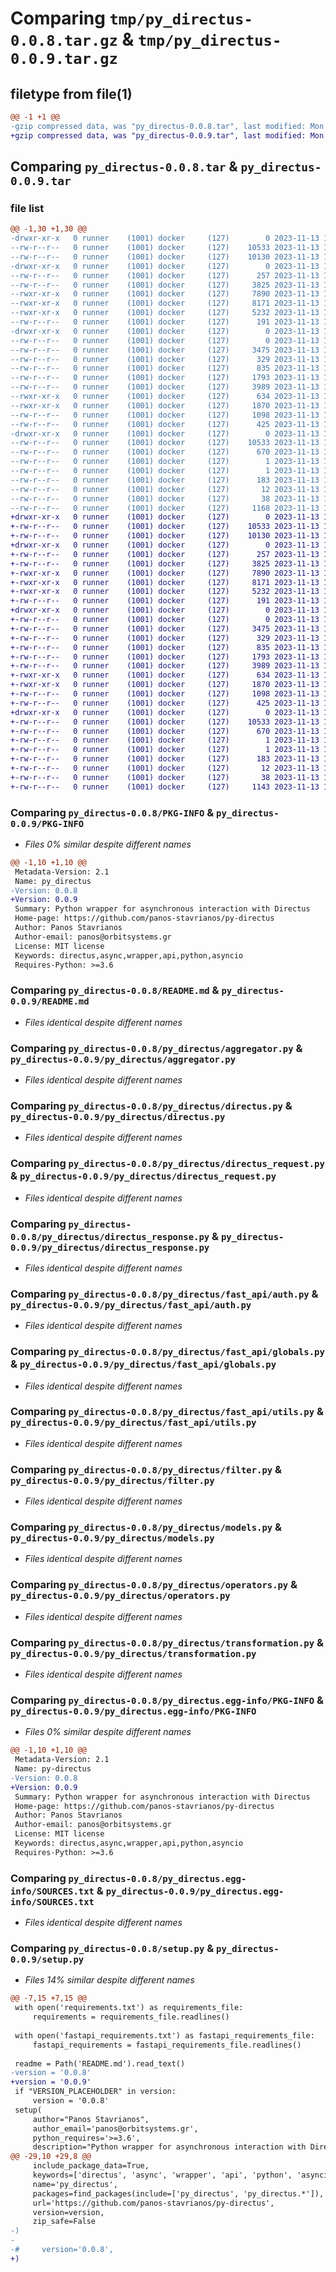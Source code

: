# Comparing `tmp/py_directus-0.0.8.tar.gz` & `tmp/py_directus-0.0.9.tar.gz`

## filetype from file(1)

```diff
@@ -1 +1 @@
-gzip compressed data, was "py_directus-0.0.8.tar", last modified: Mon Nov 13 19:20:53 2023, max compression
+gzip compressed data, was "py_directus-0.0.9.tar", last modified: Mon Nov 13 19:22:18 2023, max compression
```

## Comparing `py_directus-0.0.8.tar` & `py_directus-0.0.9.tar`

### file list

```diff
@@ -1,30 +1,30 @@
-drwxr-xr-x   0 runner    (1001) docker     (127)        0 2023-11-13 19:20:53.477808 py_directus-0.0.8/
--rw-r--r--   0 runner    (1001) docker     (127)    10533 2023-11-13 19:20:53.477808 py_directus-0.0.8/PKG-INFO
--rw-r--r--   0 runner    (1001) docker     (127)    10130 2023-11-13 19:20:50.000000 py_directus-0.0.8/README.md
-drwxr-xr-x   0 runner    (1001) docker     (127)        0 2023-11-13 19:20:53.473808 py_directus-0.0.8/py_directus/
--rw-r--r--   0 runner    (1001) docker     (127)      257 2023-11-13 19:20:50.000000 py_directus-0.0.8/py_directus/__init__.py
--rw-r--r--   0 runner    (1001) docker     (127)     3825 2023-11-13 19:20:50.000000 py_directus-0.0.8/py_directus/aggregator.py
--rwxr-xr-x   0 runner    (1001) docker     (127)     7890 2023-11-13 19:20:50.000000 py_directus-0.0.8/py_directus/directus.py
--rwxr-xr-x   0 runner    (1001) docker     (127)     8171 2023-11-13 19:20:50.000000 py_directus-0.0.8/py_directus/directus_request.py
--rwxr-xr-x   0 runner    (1001) docker     (127)     5232 2023-11-13 19:20:50.000000 py_directus-0.0.8/py_directus/directus_response.py
--rw-r--r--   0 runner    (1001) docker     (127)      191 2023-11-13 19:20:50.000000 py_directus-0.0.8/py_directus/expression.py
-drwxr-xr-x   0 runner    (1001) docker     (127)        0 2023-11-13 19:20:53.477808 py_directus-0.0.8/py_directus/fast_api/
--rw-r--r--   0 runner    (1001) docker     (127)        0 2023-11-13 19:20:50.000000 py_directus-0.0.8/py_directus/fast_api/__init__.py
--rw-r--r--   0 runner    (1001) docker     (127)     3475 2023-11-13 19:20:50.000000 py_directus-0.0.8/py_directus/fast_api/auth.py
--rw-r--r--   0 runner    (1001) docker     (127)      329 2023-11-13 19:20:50.000000 py_directus-0.0.8/py_directus/fast_api/exceptions.py
--rw-r--r--   0 runner    (1001) docker     (127)      835 2023-11-13 19:20:50.000000 py_directus-0.0.8/py_directus/fast_api/globals.py
--rw-r--r--   0 runner    (1001) docker     (127)     1793 2023-11-13 19:20:50.000000 py_directus-0.0.8/py_directus/fast_api/utils.py
--rw-r--r--   0 runner    (1001) docker     (127)     3989 2023-11-13 19:20:50.000000 py_directus-0.0.8/py_directus/filter.py
--rwxr-xr-x   0 runner    (1001) docker     (127)      634 2023-11-13 19:20:50.000000 py_directus-0.0.8/py_directus/models.py
--rwxr-xr-x   0 runner    (1001) docker     (127)     1870 2023-11-13 19:20:50.000000 py_directus-0.0.8/py_directus/operators.py
--rw-r--r--   0 runner    (1001) docker     (127)     1098 2023-11-13 19:20:50.000000 py_directus-0.0.8/py_directus/transformation.py
--rw-r--r--   0 runner    (1001) docker     (127)      425 2023-11-13 19:20:50.000000 py_directus-0.0.8/py_directus/utils.py
-drwxr-xr-x   0 runner    (1001) docker     (127)        0 2023-11-13 19:20:53.477808 py_directus-0.0.8/py_directus.egg-info/
--rw-r--r--   0 runner    (1001) docker     (127)    10533 2023-11-13 19:20:53.000000 py_directus-0.0.8/py_directus.egg-info/PKG-INFO
--rw-r--r--   0 runner    (1001) docker     (127)      670 2023-11-13 19:20:53.000000 py_directus-0.0.8/py_directus.egg-info/SOURCES.txt
--rw-r--r--   0 runner    (1001) docker     (127)        1 2023-11-13 19:20:53.000000 py_directus-0.0.8/py_directus.egg-info/dependency_links.txt
--rw-r--r--   0 runner    (1001) docker     (127)        1 2023-11-13 19:20:53.000000 py_directus-0.0.8/py_directus.egg-info/not-zip-safe
--rw-r--r--   0 runner    (1001) docker     (127)      183 2023-11-13 19:20:53.000000 py_directus-0.0.8/py_directus.egg-info/requires.txt
--rw-r--r--   0 runner    (1001) docker     (127)       12 2023-11-13 19:20:53.000000 py_directus-0.0.8/py_directus.egg-info/top_level.txt
--rw-r--r--   0 runner    (1001) docker     (127)       38 2023-11-13 19:20:53.477808 py_directus-0.0.8/setup.cfg
--rw-r--r--   0 runner    (1001) docker     (127)     1168 2023-11-13 19:20:51.000000 py_directus-0.0.8/setup.py
+drwxr-xr-x   0 runner    (1001) docker     (127)        0 2023-11-13 19:22:18.365889 py_directus-0.0.9/
+-rw-r--r--   0 runner    (1001) docker     (127)    10533 2023-11-13 19:22:18.365889 py_directus-0.0.9/PKG-INFO
+-rw-r--r--   0 runner    (1001) docker     (127)    10130 2023-11-13 19:22:12.000000 py_directus-0.0.9/README.md
+drwxr-xr-x   0 runner    (1001) docker     (127)        0 2023-11-13 19:22:18.361889 py_directus-0.0.9/py_directus/
+-rw-r--r--   0 runner    (1001) docker     (127)      257 2023-11-13 19:22:12.000000 py_directus-0.0.9/py_directus/__init__.py
+-rw-r--r--   0 runner    (1001) docker     (127)     3825 2023-11-13 19:22:12.000000 py_directus-0.0.9/py_directus/aggregator.py
+-rwxr-xr-x   0 runner    (1001) docker     (127)     7890 2023-11-13 19:22:12.000000 py_directus-0.0.9/py_directus/directus.py
+-rwxr-xr-x   0 runner    (1001) docker     (127)     8171 2023-11-13 19:22:12.000000 py_directus-0.0.9/py_directus/directus_request.py
+-rwxr-xr-x   0 runner    (1001) docker     (127)     5232 2023-11-13 19:22:12.000000 py_directus-0.0.9/py_directus/directus_response.py
+-rw-r--r--   0 runner    (1001) docker     (127)      191 2023-11-13 19:22:12.000000 py_directus-0.0.9/py_directus/expression.py
+drwxr-xr-x   0 runner    (1001) docker     (127)        0 2023-11-13 19:22:18.365889 py_directus-0.0.9/py_directus/fast_api/
+-rw-r--r--   0 runner    (1001) docker     (127)        0 2023-11-13 19:22:12.000000 py_directus-0.0.9/py_directus/fast_api/__init__.py
+-rw-r--r--   0 runner    (1001) docker     (127)     3475 2023-11-13 19:22:12.000000 py_directus-0.0.9/py_directus/fast_api/auth.py
+-rw-r--r--   0 runner    (1001) docker     (127)      329 2023-11-13 19:22:12.000000 py_directus-0.0.9/py_directus/fast_api/exceptions.py
+-rw-r--r--   0 runner    (1001) docker     (127)      835 2023-11-13 19:22:12.000000 py_directus-0.0.9/py_directus/fast_api/globals.py
+-rw-r--r--   0 runner    (1001) docker     (127)     1793 2023-11-13 19:22:12.000000 py_directus-0.0.9/py_directus/fast_api/utils.py
+-rw-r--r--   0 runner    (1001) docker     (127)     3989 2023-11-13 19:22:12.000000 py_directus-0.0.9/py_directus/filter.py
+-rwxr-xr-x   0 runner    (1001) docker     (127)      634 2023-11-13 19:22:12.000000 py_directus-0.0.9/py_directus/models.py
+-rwxr-xr-x   0 runner    (1001) docker     (127)     1870 2023-11-13 19:22:12.000000 py_directus-0.0.9/py_directus/operators.py
+-rw-r--r--   0 runner    (1001) docker     (127)     1098 2023-11-13 19:22:12.000000 py_directus-0.0.9/py_directus/transformation.py
+-rw-r--r--   0 runner    (1001) docker     (127)      425 2023-11-13 19:22:12.000000 py_directus-0.0.9/py_directus/utils.py
+drwxr-xr-x   0 runner    (1001) docker     (127)        0 2023-11-13 19:22:18.361889 py_directus-0.0.9/py_directus.egg-info/
+-rw-r--r--   0 runner    (1001) docker     (127)    10533 2023-11-13 19:22:18.000000 py_directus-0.0.9/py_directus.egg-info/PKG-INFO
+-rw-r--r--   0 runner    (1001) docker     (127)      670 2023-11-13 19:22:18.000000 py_directus-0.0.9/py_directus.egg-info/SOURCES.txt
+-rw-r--r--   0 runner    (1001) docker     (127)        1 2023-11-13 19:22:18.000000 py_directus-0.0.9/py_directus.egg-info/dependency_links.txt
+-rw-r--r--   0 runner    (1001) docker     (127)        1 2023-11-13 19:22:18.000000 py_directus-0.0.9/py_directus.egg-info/not-zip-safe
+-rw-r--r--   0 runner    (1001) docker     (127)      183 2023-11-13 19:22:18.000000 py_directus-0.0.9/py_directus.egg-info/requires.txt
+-rw-r--r--   0 runner    (1001) docker     (127)       12 2023-11-13 19:22:18.000000 py_directus-0.0.9/py_directus.egg-info/top_level.txt
+-rw-r--r--   0 runner    (1001) docker     (127)       38 2023-11-13 19:22:18.365889 py_directus-0.0.9/setup.cfg
+-rw-r--r--   0 runner    (1001) docker     (127)     1143 2023-11-13 19:22:14.000000 py_directus-0.0.9/setup.py
```

### Comparing `py_directus-0.0.8/PKG-INFO` & `py_directus-0.0.9/PKG-INFO`

 * *Files 0% similar despite different names*

```diff
@@ -1,10 +1,10 @@
 Metadata-Version: 2.1
 Name: py_directus
-Version: 0.0.8
+Version: 0.0.9
 Summary: Python wrapper for asynchronous interaction with Directus
 Home-page: https://github.com/panos-stavrianos/py-directus
 Author: Panos Stavrianos
 Author-email: panos@orbitsystems.gr
 License: MIT license
 Keywords: directus,async,wrapper,api,python,asyncio
 Requires-Python: >=3.6
```

### Comparing `py_directus-0.0.8/README.md` & `py_directus-0.0.9/README.md`

 * *Files identical despite different names*

### Comparing `py_directus-0.0.8/py_directus/aggregator.py` & `py_directus-0.0.9/py_directus/aggregator.py`

 * *Files identical despite different names*

### Comparing `py_directus-0.0.8/py_directus/directus.py` & `py_directus-0.0.9/py_directus/directus.py`

 * *Files identical despite different names*

### Comparing `py_directus-0.0.8/py_directus/directus_request.py` & `py_directus-0.0.9/py_directus/directus_request.py`

 * *Files identical despite different names*

### Comparing `py_directus-0.0.8/py_directus/directus_response.py` & `py_directus-0.0.9/py_directus/directus_response.py`

 * *Files identical despite different names*

### Comparing `py_directus-0.0.8/py_directus/fast_api/auth.py` & `py_directus-0.0.9/py_directus/fast_api/auth.py`

 * *Files identical despite different names*

### Comparing `py_directus-0.0.8/py_directus/fast_api/globals.py` & `py_directus-0.0.9/py_directus/fast_api/globals.py`

 * *Files identical despite different names*

### Comparing `py_directus-0.0.8/py_directus/fast_api/utils.py` & `py_directus-0.0.9/py_directus/fast_api/utils.py`

 * *Files identical despite different names*

### Comparing `py_directus-0.0.8/py_directus/filter.py` & `py_directus-0.0.9/py_directus/filter.py`

 * *Files identical despite different names*

### Comparing `py_directus-0.0.8/py_directus/models.py` & `py_directus-0.0.9/py_directus/models.py`

 * *Files identical despite different names*

### Comparing `py_directus-0.0.8/py_directus/operators.py` & `py_directus-0.0.9/py_directus/operators.py`

 * *Files identical despite different names*

### Comparing `py_directus-0.0.8/py_directus/transformation.py` & `py_directus-0.0.9/py_directus/transformation.py`

 * *Files identical despite different names*

### Comparing `py_directus-0.0.8/py_directus.egg-info/PKG-INFO` & `py_directus-0.0.9/py_directus.egg-info/PKG-INFO`

 * *Files 0% similar despite different names*

```diff
@@ -1,10 +1,10 @@
 Metadata-Version: 2.1
 Name: py-directus
-Version: 0.0.8
+Version: 0.0.9
 Summary: Python wrapper for asynchronous interaction with Directus
 Home-page: https://github.com/panos-stavrianos/py-directus
 Author: Panos Stavrianos
 Author-email: panos@orbitsystems.gr
 License: MIT license
 Keywords: directus,async,wrapper,api,python,asyncio
 Requires-Python: >=3.6
```

### Comparing `py_directus-0.0.8/py_directus.egg-info/SOURCES.txt` & `py_directus-0.0.9/py_directus.egg-info/SOURCES.txt`

 * *Files identical despite different names*

### Comparing `py_directus-0.0.8/setup.py` & `py_directus-0.0.9/setup.py`

 * *Files 14% similar despite different names*

```diff
@@ -7,15 +7,15 @@
 with open('requirements.txt') as requirements_file:
     requirements = requirements_file.readlines()
 
 with open('fastapi_requirements.txt') as fastapi_requirements_file:
     fastapi_requirements = fastapi_requirements_file.readlines()
 
 readme = Path('README.md').read_text()
-version = '0.0.8'
+version = '0.0.9'
 if "VERSION_PLACEHOLDER" in version:
     version = '0.0.8'
 setup(
     author="Panos Stavrianos",
     author_email='panos@orbitsystems.gr',
     python_requires='>=3.6',
     description="Python wrapper for asynchronous interaction with Directus",
@@ -29,10 +29,8 @@
     include_package_data=True,
     keywords=['directus', 'async', 'wrapper', 'api', 'python', 'asyncio'],
     name='py_directus',
     packages=find_packages(include=['py_directus', 'py_directus.*']),
     url='https://github.com/panos-stavrianos/py-directus',
     version=version,
     zip_safe=False
-)
-
-#     version='0.0.8',
+)
```

